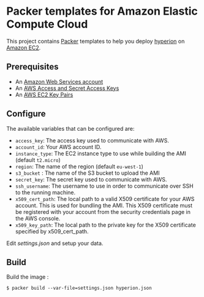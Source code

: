 # Packer templates for Amazon Elastic Compute Cloud

This project contains [Packer][] templates to help you deploy [hyperion][] on [Amazon EC2][].

## Prerequisites

* An [Amazon Web Services account](http://aws.amazon.com/)
* An [AWS Access and Secret Access Keys](http://docs.aws.amazon.com/AWSSimpleQueueService/latest/SQSGettingStartedGuide/AWSCredentials.html)
* An [AWS EC2 Key Pairs](http://docs.aws.amazon.com/AWSEC2/latest/UserGuide/ec2-key-pairs.html)


## Configure

The available variables that can be configured are:

* `access_key`: The access key used to communicate with AWS.
* `account_id`: Your AWS account ID.
* `instance_type`: The EC2 instance type to use while building the AMI (default `t2.micro`)
* `region`: The name of the region (default `eu-west-1`)
* `s3_bucket` : The name of the S3 bucket to upload the AMI
* `secret_key`: The secret key used to communicate with AWS.
* `ssh_username`: The username to use in order to communicate over SSH to the running machine.
* `x509_cert_path`: The local path to a valid X509 certificate for your AWS account. This is used for bundling the AMI. This X509 certificate must be registered with your account from the security credentials page in the AWS console.
* `x509_key_path`: The local path to the private key for the X509 certificate specified by x509_cert_path.

Edit *settings.json* and setup your data.

## Build

Build the image :

	$ packer build --var-file=settings.json hyperion.json



[Packer]: https://www.packer.io/
[Amazon EC2]: https://aws.amazon.com/ec2/

[hyperion]: http://github.com/portefaix/hyperion-swarm
